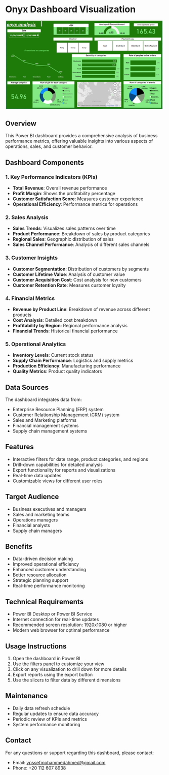 # Onyx Dashboard Visualization

![Onyx Dashboard](https://github.com/Yossefmohammed/Onyx_dashboard/blob/main/Onyx_power%20bi.png)

## Overview
This Power BI dashboard provides a comprehensive analysis of business performance metrics, offering valuable insights into various aspects of operations, sales, and customer behavior.

## Dashboard Components

### 1. Key Performance Indicators (KPIs)
- **Total Revenue**: Overall revenue performance
- **Profit Margin**: Shows the profitability percentage
- **Customer Satisfaction Score**: Measures customer experience
- **Operational Efficiency**: Performance metrics for operations

### 2. Sales Analysis
- **Sales Trends**: Visualizes sales patterns over time
- **Product Performance**: Breakdown of sales by product categories
- **Regional Sales**: Geographic distribution of sales
- **Sales Channel Performance**: Analysis of different sales channels

### 3. Customer Insights
- **Customer Segmentation**: Distribution of customers by segments
- **Customer Lifetime Value**: Analysis of customer value
- **Customer Acquisition Cost**: Cost analysis for new customers
- **Customer Retention Rate**: Measures customer loyalty

### 4. Financial Metrics
- **Revenue by Product Line**: Breakdown of revenue across different products
- **Cost Analysis**: Detailed cost breakdown
- **Profitability by Region**: Regional performance analysis
- **Financial Trends**: Historical financial performance

### 5. Operational Analytics
- **Inventory Levels**: Current stock status
- **Supply Chain Performance**: Logistics and supply metrics
- **Production Efficiency**: Manufacturing performance
- **Quality Metrics**: Product quality indicators

## Data Sources
The dashboard integrates data from:
- Enterprise Resource Planning (ERP) system
- Customer Relationship Management (CRM) system
- Sales and Marketing platforms
- Financial management systems
- Supply chain management systems

## Features
- Interactive filters for date range, product categories, and regions
- Drill-down capabilities for detailed analysis
- Export functionality for reports and visualizations
- Real-time data updates
- Customizable views for different user roles

## Target Audience
- Business executives and managers
- Sales and marketing teams
- Operations managers
- Financial analysts
- Supply chain managers

## Benefits
- Data-driven decision making
- Improved operational efficiency
- Enhanced customer understanding
- Better resource allocation
- Strategic planning support
- Real-time performance monitoring

## Technical Requirements
- Power BI Desktop or Power BI Service
- Internet connection for real-time updates
- Recommended screen resolution: 1920x1080 or higher
- Modern web browser for optimal performance

## Usage Instructions
1. Open the dashboard in Power BI
2. Use the filters panel to customize your view
3. Click on any visualization to drill down for more details
4. Export reports using the export button
5. Use the slicers to filter data by different dimensions

## Maintenance
- Daily data refresh schedule
- Regular updates to ensure data accuracy
- Periodic review of KPIs and metrics
- System performance monitoring

## Contact
For any questions or support regarding this dashboard, please contact:
- Email: ypssefmohammedahmed@gmail.com
- Phone: +20 112 607 8938
